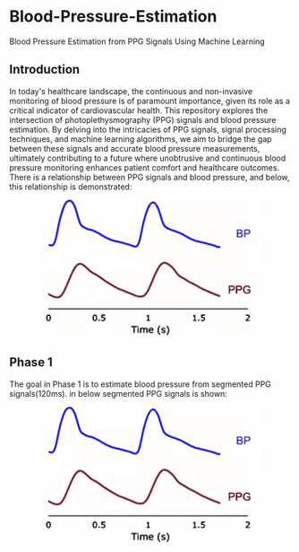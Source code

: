 # Blood-Pressure-Estimation
Blood Pressure Estimation from PPG Signals Using Machine Learning

## Introduction

In today's healthcare landscape, the continuous and non-invasive monitoring of blood pressure is of paramount importance, given its role as a critical indicator of cardiovascular health. This repository explores the intersection of photoplethysmography (PPG) signals and blood pressure estimation.
By delving into the intricacies of PPG signals, signal processing techniques, and machine learning algorithms, we aim to bridge the gap between these signals and accurate blood pressure measurements, ultimately contributing to a future where unobtrusive and continuous blood pressure monitoring enhances patient comfort and healthcare outcomes.
There is a relationship between PPG signals and blood pressure, and below, this relationship is demonstrated:


<p align="center">
  <img src="./Images/ppg-bp.png" width="400" >
</p>

## Phase 1

The goal in Phase 1 is to estimate blood pressure from segmented PPG signals(120ms). in below segmented PPG signals is shown:

<p align="center">
  <img src="./Images/ppg-bp.png" width="400" >
</p>

